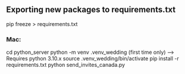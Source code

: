 ## Exporting new packages to requirements.txt
pip freeze > requirements.txt

### Mac:
cd python_server
python -m venv .venv_wedding (first time only) --> Requires python 3.10.x
source .venv_wedding/bin/activate
pip install -r requirements.txt
python send_invites_canada.py